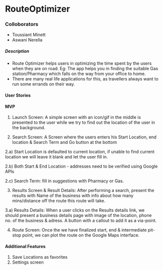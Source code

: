 # RouteOptimizer

### Colloborators
- Toussiant Minett
- Aswani Nerella

##### Description 
* Route Optimizer helps users in optimizing the time spent by the users when they are on road. Eg: The app helps you in finding the suitable Gas station/Pharmacy which falls on the way from your office to home.
* There are many real life applications for this, as travellers always want to run some errands on their way.

#### User Stories #####
#### MVP
1)  Launch Screen: A simple screen with an icon/gif in the middle is presented to the user while we try to find out the location of the user in the background. 

2)  Search Screen: A Screen where the users enters his Start Location, end location & Search Term and Go button at the bottom

2.a) Start Location is defaulted to current location, if unable to find current location we will leave it blank and let the user fill in.

2.b) Both Start & End Location - addresses need to be verified using Google APIs

2.c) Search Term: fill in suggestions with Pharmacy or Gas. 

3) Results Screen & Result Details: After performing a search, present the results with Name of the business with info about how many mins/distance off the route this route will take. 

3.a) Results Details: When a user clicks on the Results details link, we should present a business details page with image of the location, phone no. of the business & adress. A button with a callout to add it as a via-point.

4) Route Screen: Once the we have finalized start, end & intermediate pit-stop point, we can plot the route on the Google Maps interface.


#### Additional Features
1) Save Locations as favorites
2) Settings screen 



